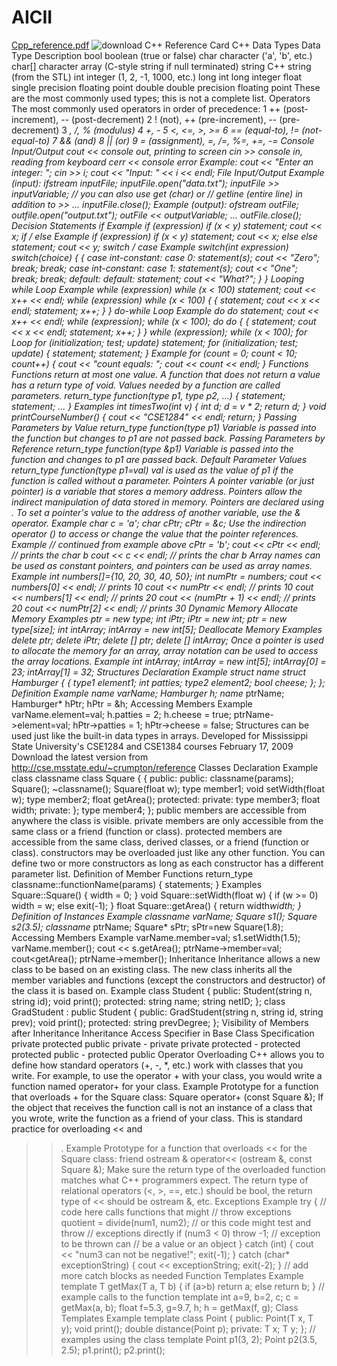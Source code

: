 # AICII
[Cpp_reference.pdf](https://github.com/user-attachments/files/16698884/Cpp_reference.pdf)
![download](https://github.com/user-attachments/assets/a366fd93-ad52-4c24-bffc-ace406e1782f)
C++ Reference Card
C++ Data Types
Data Type Description
bool boolean (true or false)
char character ('a', 'b', etc.)
char[] character array (C-style string if null
 terminated)
string C++ string (from the STL)
int integer (1, 2, -1, 1000, etc.)
long int long integer
float single precision floating point
double double precision floating point
These are the most commonly used types; this is not a
complete list.
Operators
The most commonly used operators in order of precedence:
1 ++ (post-increment), -- (post-decrement)
2 ! (not), ++ (pre-increment), -- (pre-decrement)
3 *, /, % (modulus)
4 +, -
5 <, <=, >, >=
6 == (equal-to), != (not-equal-to)
7 && (and)
8 || (or)
9 = (assignment), *=, /=, %=, +=, -=
Console Input/Output
cout << console out, printing to screen
cin >> console in, reading from keyboard
cerr << console error
Example:
cout << "Enter an integer: ";
cin >> i;
cout << "Input: " << i << endl;
File Input/Output
Example (input):
ifstream inputFile;
inputFile.open("data.txt");
inputFile >> inputVariable;
// you can also use get (char) or
// getline (entire line) in addition to >>
 ...
inputFile.close();
Example (output):
ofstream outFile;
outfile.open("output.txt");
outFile << outputVariable;
 ...
outFile.close();
Decision Statements
if Example
if (expression) if (x < y)
 statement; cout << x;
if / else Example
if (expression) if (x < y)
 statement; cout << x;
else else
 statement; cout << y;
switch / case Example
switch(int expression) switch(choice)
{ {
 case int-constant: case 0:
 statement(s); cout << "Zero";
 break; break;
 case int-constant: case 1:
 statement(s); cout << "One";
 break; break;
 default: default:
 statement; cout << "What?";
} }
Looping
while Loop Example
while (expression) while (x < 100)
 statement; cout << x++ << endl;
while (expression) while (x < 100)
{ {
 statement; cout << x << endl;
 statement; x++;
} }
do-while Loop Example
do do
 statement; cout << x++ << endl;
while (expression); while (x < 100);
do do
{ {
 statement; cout << x << endl;
 statement; x++;
} }
while (expression); while (x < 100);
for Loop
for (initialization; test; update)
 statement;
for (initialization; test; update)
{
 statement;
 statement;
}
Example
for (count = 0; count < 10; count++)
{
 cout << "count equals: ";
 cout << count << endl;
}
Functions
Functions return at most one value. A function that does not
return a value has a return type of void. Values needed by
a function are called parameters.
return_type function(type p1, type p2, ...)
{
 statement;
 statement;
 ...
}
Examples
int timesTwo(int v)
{
 int d;
 d = v * 2;
 return d;
}
void printCourseNumber()
{
 cout << "CSE1284" << endl;
 return;
}
Passing Parameters by Value
return_type function(type p1)
Variable is passed into the function but
changes to p1 are not passed back.
Passing Parameters by Reference
return_type function(type &p1)
Variable is passed into the function and
changes to p1 are passed back.
Default Parameter Values
return_type function(type p1=val)
val is used as the value of p1 if the
function is called without a parameter.
Pointers
A pointer variable (or just pointer) is a variable that stores a
memory address. Pointers allow the indirect manipulation of
data stored in memory.
Pointers are declared using *. To set a pointer's value to the
address of another variable, use the & operator.
Example
char c = 'a';
char* cPtr;
cPtr = &c;
Use the indirection operator (*) to access or change the
value that the pointer references.
Example
// continued from example above
*cPtr = 'b';
cout << *cPtr << endl; // prints the char b
cout << c << endl; // prints the char b
Array names can be used as constant pointers, and pointers
can be used as array names.
Example
int numbers[]={10, 20, 30, 40, 50};
int* numPtr = numbers;
cout << numbers[0] << endl; // prints 10
cout << *numPtr << endl; // prints 10
cout << numbers[1] << endl; // prints 20
cout << *(numPtr + 1) << endl; // prints 20
cout << numPtr[2] << endl; // prints 30
Dynamic Memory
Allocate Memory Examples
ptr = new type; int* iPtr;
iPtr = new int;
ptr = new type[size]; int* intArray;
intArray = new int[5];
Deallocate Memory Examples
delete ptr; delete iPtr;
delete [] ptr; delete [] intArray;
Once a pointer is used to allocate the memory for an array,
array notation can be used to access the array locations.
Example
int* intArray;
intArray = new int[5];
intArray[0] = 23;
intArray[1] = 32;
Structures
Declaration Example
struct name struct Hamburger
{ {
 type1 element1; int patties;
 type2 element2; bool cheese;
}; };
Definition Example
name varName; Hamburger h;
name* ptrName; Hamburger* hPtr;
hPtr = &h;
Accessing Members Example
varName.element=val; h.patties = 2;
h.cheese = true;
ptrName->element=val; hPtr->patties = 1;
 hPtr->cheese = false;
Structures can be used just like the built-in data types in
arrays.
Developed for Mississippi State University's CSE1284 and CSE1384 courses February 17, 2009
Download the latest version from http://cse.msstate.edu/~crumpton/reference
Classes
Declaration Example
class classname class Square
{ {
public: public:
 classname(params); Square();
 ~classname(); Square(float w);
 type member1; void setWidth(float w);
 type member2; float getArea();
protected: private:
 type member3; float width;
private: };
 type member4;
};
public members are accessible from anywhere the class is
visible.
private members are only accessible from the same class
or a friend (function or class).
protected members are accessible from the same class,
derived classes, or a friend (function or class).
constructors may be overloaded just like any other
function. You can define two or more constructors as long
as each constructor has a different parameter list.
Definition of Member Functions
return_type classname::functionName(params)
{
 statements;
}
Examples
Square::Square()
{
 width = 0;
}
void Square::setWidth(float w)
{
 if (w >= 0)
 width = w;
 else
 exit(-1);
}
float Square::getArea()
{
 return width*width;
}
Definition of Instances Example
classname varName; Square s1();
 Square s2(3.5);
classname* ptrName; Square* sPtr;
 sPtr=new Square(1.8);
Accessing Members Example
varName.member=val; s1.setWidth(1.5);
varName.member(); cout << s.getArea();
ptrName->member=val; cout<<sPtr->getArea();
ptrName->member();
Inheritance
Inheritance allows a new class to be based on an existing
class. The new class inherits all the member variables and
functions (except the constructors and destructor) of the
class it is based on.
Example
class Student
{
public:
 Student(string n, string id);
 void print();
protected:
 string name;
 string netID;
};
class GradStudent : public Student
{
public:
 GradStudent(string n, string id,
 string prev);
 void print();
protected:
 string prevDegree;
};
Visibility of Members after Inheritance
Inheritance Access Specifier in Base Class
Specification private protected public
private - private private
protected - protected protected
public - protected public
Operator Overloading
C++ allows you to define how standard operators (+, -, *,
etc.) work with classes that you write. For example, to use
the operator + with your class, you would write a function
named operator+ for your class.
Example
Prototype for a function that overloads + for the Square
class:
Square operator+ (const Square &);
If the object that receives the function call is not an instance
of a class that you wrote, write the function as a friend of
your class. This is standard practice for overloading << and
>>.
Example
Prototype for a function that overloads << for the Square
class:
friend ostream & operator<<
 (ostream &, const Square &);
Make sure the return type of the overloaded function
matches what C++ programmers expect. The return type of
relational operators (<, >, ==, etc.) should be bool, the
return type of << should be ostream &, etc.
Exceptions
Example
try
{
 // code here calls functions that might
 // throw exceptions
 quotient = divide(num1, num2);
 // or this code might test and throw
 // exceptions directly
 if (num3 < 0)
 throw -1; // exception to be thrown can
 // be a value or an object
}
catch (int)
{
 cout << "num3 can not be negative!";
 exit(-1);
}
catch (char* exceptionString)
{
 cout << exceptionString;
 exit(-2);
}
// add more catch blocks as needed
Function Templates
Example
template <class T>
T getMax(T a, T b)
{
 if (a>b)
 return a;
 else
 return b;
}
// example calls to the function template
int a=9, b=2, c;
c = getMax(a, b);
float f=5.3, g=9.7, h;
h = getMax(f, g);
Class Templates
Example
template <class T>
class Point
{
public:
 Point(T x, T y);
 void print();
 double distance(Point<T> p);
private:
 T x;
 T y;
};
// examples using the class template
Point<int> p1(3, 2);
Point<float> p2(3.5, 2.5);
p1.print();
p2.print();
